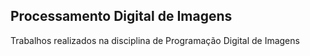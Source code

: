 ## Processamento Digital de Imagens  

Trabalhos realizados na disciplina de Programação Digital de Imagens
